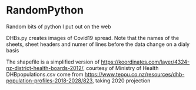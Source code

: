 # RandomPython
Random bits of python I put out on the web

DHBs.py creates images of Covid19 spread. Note that the names of the sheets, sheet headers and numer of lines before the data
change on a dialy basis

The shapefile is a simplified version of https://koordinates.com/layer/4324-nz-district-health-boards-2012/, courtesy of Ministry of Health
DHBpopulations.csv come from https://www.tepou.co.nz/resources/dhb-population-profiles-2018-2028/823, taking 2020 projection
